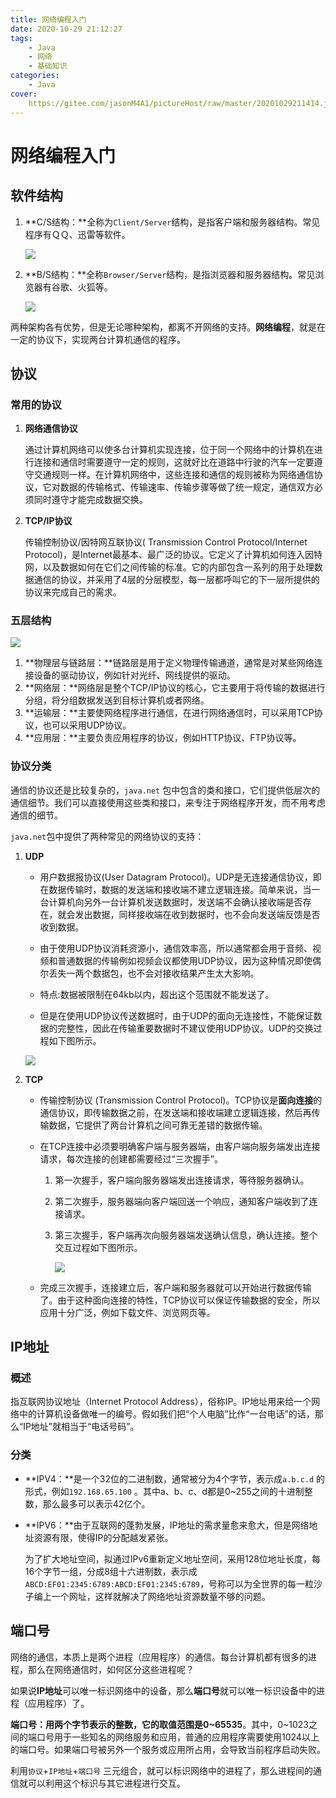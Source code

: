 ```yaml
---
title: 网络编程入门
date: 2020-10-29 21:12:27
tags:
	- Java
	- 网络
	- 基础知识
categories:
	- Java
cover:
	https://gitee.com/jasonM4A1/pictureHost/raw/master/20201029211414.jpg
---
```


# 网络编程入门

## 软件结构

1. **C/S结构：**全称为`Client/Server`结构，是指客户端和服务器结构。常见程序有ＱＱ、迅雷等软件。

   ![](https://gitee.com/jasonM4A1/pictureHost/raw/master/20201029211718.jpg)

2. **B/S结构：**全称`Browser/Server`结构，是指浏览器和服务器结构。常见浏览器有谷歌、火狐等。

   ![](https://gitee.com/jasonM4A1/pictureHost/raw/master/20201029211739.jpg)

两种架构各有优势，但是无论哪种架构，都离不开网络的支持。**网络编程**，就是在一定的协议下，实现两台计算机通信的程序。

## 协议

### 常用的协议

1. **网络通信协议**

   通过计算机网络可以使多台计算机实现连接，位于同一个网络中的计算机在进行连接和通信时需要遵守一定的规则，这就好比在道路中行驶的汽车一定要遵守交通规则一样。在计算机网络中，这些连接和通信的规则被称为网络通信协议，它对数据的传输格式、传输速率、传输步骤等做了统一规定，通信双方必须同时遵守才能完成数据交换。

2. **TCP/IP协议**

   传输控制协议/因特网互联协议( Transmission Control Protocol/Internet Protocol)，是Internet最基本、最广泛的协议。它定义了计算机如何连入因特网，以及数据如何在它们之间传输的标准。它的内部包含一系列的用于处理数据通信的协议，并采用了4层的分层模型，每一层都呼叫它的下一层所提供的协议来完成自己的需求。

### 五层结构

![](https://gitee.com/jasonM4A1/pictureHost/raw/master/20201029220543.jpg)

1. **物理层与链路层：**链路层是用于定义物理传输通道，通常是对某些网络连接设备的驱动协议，例如针对光纤、网线提供的驱动。
2. **网络层：**网络层是整个TCP/IP协议的核心，它主要用于将传输的数据进行分组，将分组数据发送到目标计算机或者网络。
3. **运输层：**主要使网络程序进行通信，在进行网络通信时，可以采用TCP协议，也可以采用UDP协议。
4. **应用层：**主要负责应用程序的协议，例如HTTP协议、FTP协议等。

### 协议分类

通信的协议还是比较复杂的，`java.net` 包中包含的类和接口，它们提供低层次的通信细节。我们可以直接使用这些类和接口，来专注于网络程序开发，而不用考虑通信的细节。

`java.net`包中提供了两种常见的网络协议的支持：

1. **UDP**

   + 用户数据报协议(User Datagram Protocol)。UDP是无连接通信协议，即在数据传输时，数据的发送端和接收端不建立逻辑连接。简单来说，当一台计算机向另外一台计算机发送数据时，发送端不会确认接收端是否存在，就会发出数据，同样接收端在收到数据时，也不会向发送端反馈是否收到数据。

   + 由于使用UDP协议消耗资源小，通信效率高，所以通常都会用于音频、视频和普通数据的传输例如视频会议都使用UDP协议，因为这种情况即使偶尔丢失一两个数据包，也不会对接收结果产生太大影响。

   + 特点:数据被限制在64kb以内，超出这个范围就不能发送了。

   + 但是在使用UDP协议传送数据时，由于UDP的面向无连接性，不能保证数据的完整性，因此在传输重要数据时不建议使用UDP协议。UDP的交换过程如下图所示。

   ![](https://gitee.com/jasonM4A1/pictureHost/raw/master/20201029220949.bmp)

2. **TCP**

   + 传输控制协议 (Transmission Control Protocol)。TCP协议是**面向连接**的通信协议，即传输数据之前，在发送端和接收端建立逻辑连接，然后再传输数据，它提供了两台计算机之间可靠无差错的数据传输。

   + 在TCP连接中必须要明确客户端与服务器端，由客户端向服务端发出连接请求，每次连接的创建都需要经过“三次握手”。

     1. 第一次握手，客户端向服务器端发出连接请求，等待服务器确认。

     2. 第二次握手，服务器端向客户端回送一个响应，通知客户端收到了连接请求。

     3. 第三次握手，客户端再次向服务器端发送确认信息，确认连接。整个交互过程如下图所示。

        ![](https://gitee.com/jasonM4A1/pictureHost/raw/master/20201029221452.jpg)

   + ​    完成三次握手，连接建立后，客户端和服务器就可以开始进行数据传输了。由于这种面向连接的特性，TCP协议可以保证传输数据的安全，所以应用十分广泛，例如下载文件、浏览网页等。

## IP地址

### 概述

指互联网协议地址（Internet Protocol Address），俗称IP。IP地址用来给一个网络中的计算机设备做唯一的编号。假如我们把“个人电脑”比作“一台电话”的话，那么“IP地址”就相当于“电话号码”。

### 分类

+ **IPV4：**是一个32位的二进制数，通常被分为4个字节，表示成`a.b.c.d` 的形式，例如`192.168.65.100` 。其中a、b、c、d都是0~255之间的十进制整数，那么最多可以表示42亿个。

+ **IPV6：**由于互联网的蓬勃发展，IP地址的需求量愈来愈大，但是网络地址资源有限，使得IP的分配越发紧张。

  为了扩大地址空间，拟通过IPv6重新定义地址空间，采用128位地址长度，每16个字节一组，分成8组十六进制数，表示成`ABCD:EF01:2345:6789:ABCD:EF01:2345:6789`，号称可以为全世界的每一粒沙子编上一个网址，这样就解决了网络地址资源数量不够的问题。

## 端口号

网络的通信，本质上是两个进程（应用程序）的通信。每台计算机都有很多的进程，那么在网络通信时，如何区分这些进程呢？

如果说**IP地址**可以唯一标识网络中的设备，那么**端口号**就可以唯一标识设备中的进程（应用程序）了。

**端口号：用两个字节表示的整数，它的取值范围是0~65535**。其中，0~1023之间的端口号用于一些知名的网络服务和应用，普通的应用程序需要使用1024以上的端口号。如果端口号被另外一个服务或应用所占用，会导致当前程序启动失败。

利用`协议`+`IP地址`+`端口号` 三元组合，就可以标识网络中的进程了，那么进程间的通信就可以利用这个标识与其它进程进行交互。